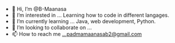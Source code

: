 - 👋 Hi, I’m @B-Maanasa
- 👀 I’m interested in ...  Learning how to code in different langages.
- 🌱 I’m currently learning ... Java, web development, Python.
- 💞️ I’m looking to collaborate on ...
- 📫 How to reach me ...padmamaanasab2@gmail.com 

<!---
B-Maanasa/B-Maanasa is a ✨ special ✨ repository because its `README.md` (this file) appears on your GitHub profile.
You can click the Preview link to take a look at your changes.
--->
